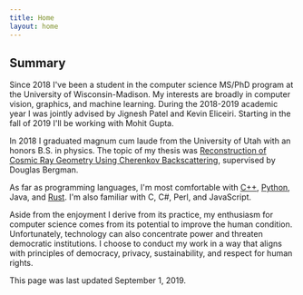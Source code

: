 ```yaml
---
title: Home
layout: home
---
```


## Summary

Since 2018 I've been a student in the computer science MS/PhD program at the University of Wisconsin-Madison. My interests are broadly in computer vision, graphics, and machine learning. During the 2018-2019 academic year I was jointly advised by Jignesh Patel and Kevin Eliceiri. Starting in the fall of 2019 I'll be working with Mohit Gupta.

In 2018 I graduated magnum cum laude from the University of Utah with an honors B.S. in physics. The topic of my thesis was [Reconstruction of Cosmic Ray Geometry Using Cherenkov Backscattering](http://www.telescopearray.org/images/papers/theses/Dutson_Thesis.pdf), supervised by Douglas Bergman.

As far as programming languages, I'm most comfortable with [C++](https://github.com/mattdutson/cherenkov-simulator), [Python](https://nbviewer.jupyter.org/gist/mattdutson/e533bad6932f6c12e02d54f07ea07b45), Java, and [Rust](https://github.com/UWHustle/hustle). I'm also familiar with C, C#, Perl, and JavaScript.

Aside from the enjoyment I derive from its practice, my enthusiasm for computer science comes from its potential to improve the human condition. Unfortunately, technology can also concentrate power and threaten democratic institutions. I choose to conduct my work in a way that aligns with principles of democracy, privacy, sustainability, and respect for human rights.

This page was last updated September 1, 2019.
